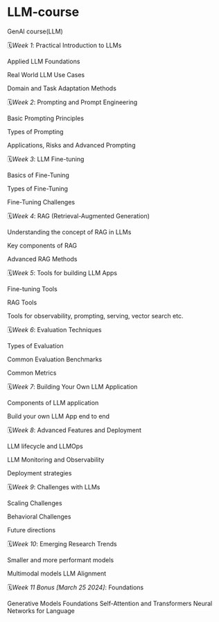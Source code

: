 # LLM-course
GenAI course(LLM)

🗓️*Week 1*: Practical Introduction to LLMs

Applied LLM Foundations

Real World LLM Use Cases

Domain and Task Adaptation Methods

🗓️*Week 2*: Prompting and Prompt Engineering

Basic Prompting Principles

Types of Prompting

Applications, Risks and Advanced Prompting

🗓️*Week 3*: LLM Fine-tuning

Basics of Fine-Tuning

Types of Fine-Tuning

Fine-Tuning Challenges

🗓️*Week 4*: RAG (Retrieval-Augmented Generation)

Understanding the concept of RAG in LLMs

Key components of RAG

Advanced RAG Methods

🗓️*Week 5*: Tools for building LLM Apps

Fine-tuning Tools

RAG Tools

Tools for observability, prompting, serving, vector search etc.

🗓️*Week 6*: Evaluation Techniques

Types of Evaluation

Common Evaluation Benchmarks

Common Metrics

🗓️*Week 7*: Building Your Own LLM Application

Components of LLM application

Build your own LLM App end to end

🗓️*Week 8*: Advanced Features and Deployment

LLM lifecycle and LLMOps

LLM Monitoring and Observability

Deployment strategies

🗓️*Week 9*: Challenges with LLMs

Scaling Challenges

Behavioral Challenges

Future directions

🗓️*Week 10*: Emerging Research Trends

Smaller and more performant models

Multimodal models
LLM Alignment

🗓️*Week 11 *Bonus* [March 25 2024]*: Foundations

Generative Models Foundations
Self-Attention and Transformers
Neural Networks for Language

